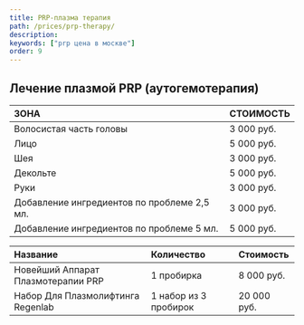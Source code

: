 ```yaml
---
title: PRP-плазма терапия
path: /prices/prp-therapy/
description:
keywords: ["prp цена в москве"]
order: 9
---
```


## Лечение плазмой PRP (аутогемотерапия)

| ЗОНА                                        | СТОИМОСТЬ  |
|:--------------------------------------------|:-----------|
| Волосистая часть головы                     | 3 000 руб. |
| Лицо                                        | 5 000 руб. |
| Шея                                         | 3 000 руб. |
| Декольте                                    | 5 000 руб. |
| Руки                                        | 3 000 руб. |
| Добавление ингредиентов по проблеме 2,5 мл. | 3 000 руб. |
| Добавление ингредиентов по проблеме 5 мл.   | 5 000 руб. |


| Название                           | Количество            | Стоимость   |
|:-----------------------------------|:----------------------|:------------|
| Новейший Аппарат Плазмотерапии PRP | 1 пробирка            | 8 000 руб.  |
| Набор Для Плазмолифтинга Regenlab  | 1 набор из 3 пробирок | 20 000 руб. |

